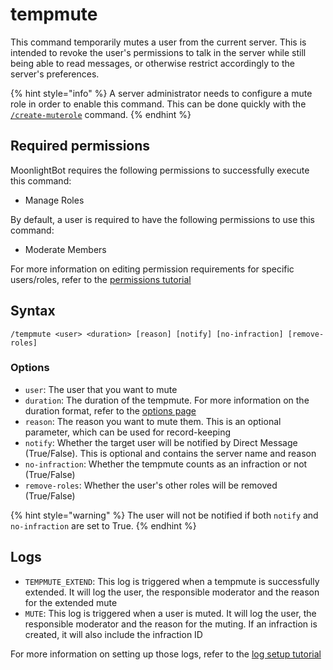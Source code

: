 # tempmute

This command temporarily mutes a user from the current server. This is intended to revoke the user's permissions to talk in the server while still being able to read messages, or otherwise restrict accordingly to the server's preferences.

{% hint style="info" %}
A server administrator needs to configure a mute role in order to enable this command. This can be done quickly with the [`/create-muterole`](/management-commands/create-muterole.md) command.
{% endhint %}

## Required permissions

MoonlightBot requires the following permissions to successfully execute this command:

* Manage Roles

By default, a user is required to have the following permissions to use this command:

* Moderate Members

For more information on editing permission requirements for specific users/roles, refer to the [permissions tutorial](/start-up/permission-tutorial.md)

## Syntax

```
/tempmute <user> <duration> [reason] [notify] [no-infraction] [remove-roles]
```

### Options

* `user`: The user that you want to mute
* `duration`: The duration of the tempmute. For more information on the duration format, refer to the [options page](/start-up/options.md#durations)
* `reason`: The reason you want to mute them. This is an optional parameter, which can be used for record-keeping
* `notify`: Whether the target user will be notified by Direct Message (True/False). This is optional and contains the server name and reason
* `no-infraction`: Whether the tempmute counts as an infraction or not (True/False)
* `remove-roles`: Whether the user's other roles will be removed (True/False)

{% hint style="warning" %}
The user will not be notified if both `notify` and `no-infraction` are set to True.
{% endhint %}

## Logs

* `TEMPMUTE_EXTEND`: This log is triggered when a tempmute is successfully extended. It will log the user, the responsible moderator and the reason for the extended mute
* `MUTE`: This log is triggered when a user is muted. It will log the user, the responsible moderator and the reason for the muting. If an infraction is created, it will also include the infraction ID

For more information on setting up those logs, refer to the [log setup tutorial](/README.md#logging)
